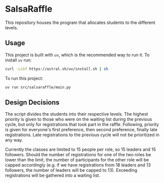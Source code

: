 # SalsaRaffle

This repository houses the program that allocates students to the different
levels.

## Usage

This project is built with `uv`, which is the recommended way to run it. To
install `uv` run:

```bash
curl -LsSf https://astral.sh/uv/install.sh | sh
```

To run this project:

```bash
uv run src/salsaraffle/main.py
```

## Design Decisions

The script divides the students into their respective levels. The highest
priority is given to those who were on the waiting list during the previous
cycle, but only for registrations that took part in the raffle. Following,
priority is given for everyone's first preference, then second preference,
finally late registrations. Late registrations to the previous cycle will not
be prioritized in any way.

Currently the classes are limited to 15 people per role, so 15 leaders and 15
followers. Should the number of registrations for one of the two roles be lower
than the limit, the number of participants for the other role will be capped
accordingly (e.g. if we have registrations from 18 leaders and 13 followers,
the number of leaders will be capped to 13). Exceeding registrations will be
gathered into a waiting list.
